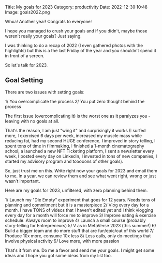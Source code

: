 Title: My goals for 2023
Category: productivity
Date: 2022-12-30 10:48
Image: goals2022.png

Whoa! Another year! Congrats to everyone! 

I hope you managed to crush your goals and if you didn't, maybe those weren't really your goals? Just saying. 

I was thinking to do a recap of 2022 (I even gathered photos with the highlights) but this is a the last Friday of the year and you shouldn't spend it in front of a screen.

So let's talk for 2023. 

## Goal Setting

There are two issues with setting goals:

1/ You overcomplicate the process
2/ You put zero thought behind the process

The first issue (overcomplicating it) is the worst one as it paralyzes you - leaving with no goals at all. 

That's the reason, I am just "wing it" and surprisingly it works (I surfed more, I exercised 6 days per week, increased my muscle mass while reducing fat, had my second HUGE conference, I improved in story telling, I spent tons of time in filmmaking, I finished a 1-month cinematography school, a launched a new NFT Ticketing platform, I sent a newsletter every week, I posted every day on Linkedin, I invested in tons of new companies, I started my advisory program and tooooons of other goals).

So, just trust me on this. Write right now your goals for 2023 and email them to me. In a year, we can review them and see what went right, wrong or just wasn't important.

Here are my goals for 2023, unfiltered, with zero planning behind them. 

1/ Launch my "Die Empty" experiment that goes for 12 years. Needs tons of planning and commitment but it is a masterpiece
2/ Vlog every day for a month. I have TONS of videos that I haven't edited yet and I think vlogging every day for a month will force me to improve
3/ Improve eating & exercise schedule. Always room to improve
4/ Launch a small course (probably story-telling for Entrepreneurs)
5/ V as in MetaVerse 2023 (this summer!)
6/ Build a bigger team and do more stuff that are fun/epic/out of this world
7/ Produce 10x more, consume 10x less
8/ Less calls, only do meetings that involve physical activity
9/ Love more, with more passion

That's it from me. Do me a favor and send me your goals. I might get some ideas and I hope you got some ideas from my list too. 


